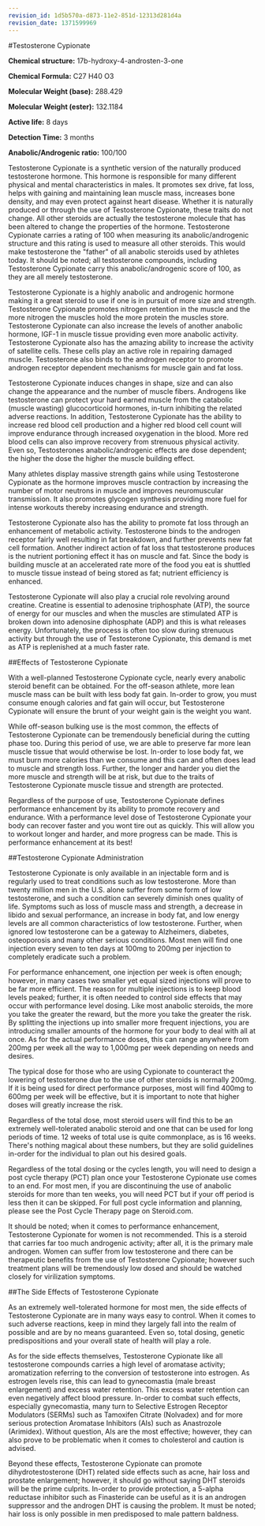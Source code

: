 ```yaml
---
revision_id: 1d5b570a-d873-11e2-851d-12313d281d4a
revision_date: 1371599969
---
```


#Testosterone Cypionate

**Chemical structure:** 17b-hydroxy-4-androsten-3-one

**Chemical Formula:** C27 H40 O3

**Molecular Weight (base):** 288.429

**Molecular Weight (ester):** 132.1184

**Active life:** 8 days

**Detection Time:** 3 months

**Anabolic/Androgenic ratio:** 100/100

Testosterone Cypionate is a synthetic version of the naturally produced testosterone hormone. This hormone is responsible for many different physical and mental characteristics in males. It promotes sex drive, fat loss, helps with gaining and maintaining lean muscle mass, increases bone density, and may even protect against heart disease. Whether it is naturally produced or through the use of Testosterone Cypionate, these traits do not change. All other steroids are actually the testosterone molecule that has been altered to change the properties of the hormone.  Testosterone Cypionate carries a rating of 100 when measuring its anabolic/androgenic structure and this rating is used to measure all other steroids. This would make testosterone the "father" of all anabolic steroids used by athletes today.  It should be noted; all testosterone compounds, including Testosterone Cypionate carry this anabolic/androgenic score of 100, as they are all merely testosterone.

Testosterone Cypionate is a highly anabolic and androgenic hormone making it a great steroid to use if one is in pursuit of more size and strength. Testosterone Cypionate promotes nitrogen retention in the muscle and the more nitrogen the muscles hold the more protein the muscles store. Testosterone Cypionate can also increase the levels of another anabolic hormone, IGF-1 in muscle tissue providing even more anabolic activity. Testosterone Cypionate also has the amazing ability to increase the activity of satellite cells. These cells play an active role in repairing damaged muscle. Testosterone also binds to the androgen receptor to promote androgen receptor dependent mechanisms for muscle gain and fat loss.

Testosterone Cypionate induces changes in shape, size and can also change the appearance and the number of muscle fibers. Androgens like testosterone can protect your hard earned muscle from the catabolic (muscle wasting) glucocorticoid hormones, in-turn inhibiting the related adverse reactions. In addition, Testosterone Cypionate has the ability to increase red blood cell production and a higher red blood cell count will improve endurance through increased oxygenation in the blood. More red blood cells can also improve recovery from strenuous physical activity. Even so, Testosterones anabolic/androgenic effects are dose dependent; the higher the dose the higher the muscle building effect.

Many athletes display massive strength gains while using Testosterone Cypionate as the hormone improves muscle contraction by increasing the number of motor neutrons in muscle and improves neuromuscular transmission. It also promotes glycogen synthesis providing more fuel for intense workouts thereby increasing endurance and strength.

Testosterone Cypionate also has the ability to promote fat loss through an enhancement of metabolic activity. Testosterone binds to the androgen receptor fairly well resulting in fat breakdown, and further prevents new fat cell formation. Another indirect action of fat loss that testosterone produces is the nutrient portioning effect it has on muscle and fat. Since the body is building muscle at an accelerated rate more of the food you eat is shuttled to muscle tissue instead of being stored as fat; nutrient efficiency is enhanced.

Testosterone Cypionate will also play a crucial role revolving around creatine. Creatine is essential to adenosine triphosphate (ATP), the source of energy for our muscles and when the muscles are stimulated ATP is broken down into adenosine diphosphate (ADP) and this is what releases energy. Unfortunately, the process is often too slow during strenuous activity but through the use of Testosterone Cypionate, this demand is met as ATP is replenished at a much faster rate.

##Effects of Testosterone Cypionate

With a well-planned Testosterone Cypionate cycle, nearly every anabolic steroid benefit can be obtained. For the off-season athlete, more lean muscle mass can be built with less body fat gain. In-order to grow, you must consume enough calories and fat gain will occur, but Testosterone Cypionate will ensure the brunt of your weight gain is the weight you want.

While off-season bulking use is the most common, the effects of Testosterone Cypionate can be tremendously beneficial during the cutting phase too. During this period of use, we are able to preserve far more lean muscle tissue that would otherwise be lost. In-order to lose body fat, we must burn more calories than we consume and this can and often does lead to muscle and strength loss. Further, the longer and harder you diet the more muscle and strength will be at risk, but due to the traits of Testosterone Cypionate muscle tissue and strength are protected.

Regardless of the purpose of use, Testosterone Cypionate defines performance enhancement by its ability to promote recovery and endurance. With a performance level dose of Testosterone Cypionate your body can recover faster and you wont tire out as quickly.  This will allow you to workout longer and harder, and more progress can be made. This is performance enhancement at its best!

##Testosterone Cypionate Administration

Testosterone Cypionate is only available in an injectable form and is regularly used to treat conditions such as low testosterone. More than twenty million men in the U.S. alone suffer from some form of low testosterone, and such a condition can severely diminish ones quality of life. Symptoms such as loss of muscle mass and strength, a decrease in libido and sexual performance, an increase in body fat, and low energy levels are all common characteristics of low testosterone. Further, when ignored low testosterone can be a gateway to Alzheimers, diabetes, osteoporosis and many other serious conditions. Most men will find one injection every seven to ten days at 100mg to 200mg per injection to completely eradicate such a problem.

For performance enhancement, one injection per week is often enough; however, in many cases two smaller yet equal sized injections will prove to be far more efficient. The reason for multiple injections is to keep blood levels peaked; further, it is often needed to control side effects that may occur with performance level dosing. Like most anabolic steroids, the more you take the greater the reward, but the more you take the greater the risk. By splitting the injections up into smaller more frequent injections, you are introducing smaller amounts of the hormone for your body to deal with all at once. As for the actual performance doses, this can range anywhere from 200mg per week all the way to 1,000mg per week depending on needs and desires.

The typical dose for those who are using Cypionate to counteract the lowering of testosterone due to the use of other steroids is normally 200mg. If it is being used for direct performance purposes, most will find 400mg to 600mg per week will be effective, but it is important to note that higher doses will greatly increase the risk.

Regardless of the total dose, most steroid users will find this to be an extremely well-tolerated anabolic steroid and one that can be used for long periods of time. 12 weeks of total use is quite commonplace, as is 16 weeks. There's nothing magical about these numbers, but they are solid guidelines in-order for the individual to plan out his desired goals.

Regardless of the total dosing or the cycles length, you will need to design a post cycle therapy (PCT) plan once your Testosterone Cypionate use comes to an end. For most men, if you are discontinuing the use of anabolic steroids for more than ten weeks, you will need PCT but if your off period is less then it can be skipped. For full post cycle information and planning, please see the Post Cycle Therapy page on Steroid.com.

It should be noted; when it comes to performance enhancement, Testosterone Cypionate for women is not recommended. This is a steroid that carries far too much androgenic activity; after all, it is the primary male androgen. Women can suffer from low testosterone and there can be therapeutic benefits from the use of Testosterone Cypionate; however such treatment plans will be tremendously low dosed and should be watched closely for virilization symptoms.

##The Side Effects of Testosterone Cypionate

As an extremely well-tolerated hormone for most men, the side effects of Testosterone Cypionate are in many ways easy to control. When it comes to such adverse reactions, keep in mind they largely fall into the realm of possible and are by no means guaranteed. Even so, total dosing, genetic predispositions and your overall state of health will play a role.

As for the side effects themselves, Testosterone Cypionate like all testosterone compounds carries a high level of aromatase activity; aromatization referring to the conversion of testosterone into estrogen. As estrogen levels rise, this can lead to gynecomastia (male breast enlargement) and excess water retention. This excess water retention can even negatively affect blood pressure. In-order to combat such effects, especially gynecomastia, many turn to Selective Estrogen Receptor Modulators (SERMs) such as Tamoxifen Citrate (Nolvadex) and for more serious protection Aromatase Inhibitors (AIs) such as Anastrozole (Arimidex). Without question, AIs are the most effective; however, they can also prove to be problematic when it comes to cholesterol and caution is advised.

Beyond these effects, Testosterone Cypionate can promote dihydrotestosterone (DHT) related side effects such as acne, hair loss and prostate enlargement; however, it should go without saying DHT steroids will be the prime culprits. In-order to provide protection, a 5-alpha reductase inhibitor such as Finasteride can be useful as it is an androgen suppressor and the androgen DHT is causing the problem. It must be noted; hair loss is only possible in men predisposed to male pattern baldness.